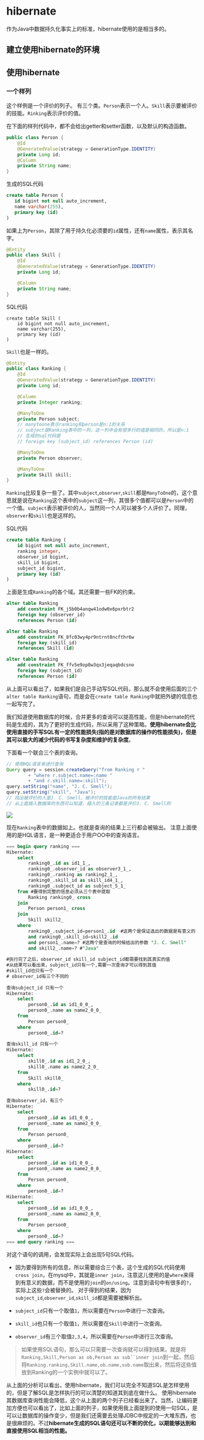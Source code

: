 hibernate
========
作为Java中数据持久化事实上的标准，hibernate使用的是相当多的。

## 建立使用hibernate的环境

## 使用hibernate

### 一个样列

这个样例是一个评价的列子。
有三个类。`Person`表示一个人。`Skill`表示要被评价的技能。`Rinking`表示评价的值。

在下面的样列代码中，都不会给出getter和setter函数，以及默认的构造函数。

```Java
public class Person {
    @Id
    @GeneratedValue(strategy = GenerationType.IDENTITY)
    private Long id;
	@Column
    private String name;
}
```

生成的SQL代码

```sql
create table Person (
   id bigint not null auto_increment,
   name varchar(255),
   primary key (id)
)
```


如果上为`Person`，其除了用于持久化必须要的`id`属性，还有`name`属性，表示其名字。
```Java
@Entity
public class Skill {
    @Id
    @GeneratedValue(strategy = GenerationType.IDENTITY)
    private Long id;

    @Column
    private String name;
}
```
SQL代码

    create table Skill (
        id bigint not null auto_increment,
        name varchar(255),
        primary key (id)
    )
	
`Skill`也是一样的。

```java
@Entity
public class Ranking {
    @Id
    @GeneratedValue(strategy = GenerationType.IDENTITY)
    private Long id;

    @Column
    private Integer ranking;

    @ManyToOne
    private Person subject;
    // manytoone表示ranking和person是n:1的关系
    // subject是Ranking表中的一列，这一列中会有很多行的值是相同的，所以是n:1
    // 生成的sql代码是
    // foreign key (subject_id) references Person (id)

    @ManyToOne
    private Person observer;

    @ManyToOne
    private Skill skill;
}
```
`Ranking`比较复杂一些了。其中`subject`,`observer`,`skill`都是`ManyToOne`的，这个意思就是说在`Ranking`这个表中的`subject`这一列，其很多个值都可以是`Person`中的一个值。`subject`表示被评价的人，当然同一个人可以被多个人评价了。同理，`observer`和`skill`也是这样的。

SQL代码
```sql
create table Ranking (
	id bigint not null auto_increment,
	ranking integer,
	observer_id bigint,
	skill_id bigint,
	subject_id bigint,
	primary key (id)
)
```
	
上面是生成`Ranking`的各个域。其还需要一些FK的约束。

```sql
alter table Ranking 
    add constraint FK_j5b0b4anqw41odw0x6pxrbtr2 
    foreign key (observer_id) 
    references Person (id)

alter table Ranking 
    add constraint FK_8fc03wy4pr9ntrnt8ncfthr6w 
    foreign key (skill_id) 
    references Skill (id)

alter table Ranking 
    add constraint FK_ffv5e9op8w3qx3jeqaqbdcsno 
    foreign key (subject_id) 
    references Person (id)
```
从上面可以看出了，如果我们是自己手动写SQL代码，那么就不会使用后面的三个`alter table Ranking`语句，而是会在`create table Ranking`中就把外键的信息也一起写完了。

我们知道使用数据库的时候，合并更多的查询可以提高性能，但是hibernate的代码是生成的，其为了更好的生成代码，所以采用了这种策略。**使用hibernate会比使用直接的手写SQL有一定的性能损失(指的是对数据库的操作的性能损失)，但是其可以极大的减少代码的书写复杂度和维护的复杂度**。

下面看一个联合三个表的查询。

```Java
// 使用HQL语言来进行查询
Query query = session.createQuery("from Ranking r "
        + "where r.subject.name=:name "
        + "and r.skill.name=:skill");
query.setString("name", "J. C. Smell");
query.setString("skill", "Java");
// 找出被评价的人是J. C. Smell，被评价的技能是Java的所有结果
// 从上面插入数据库的东西可以知道，插入的三条记录都是评价J. C. Smell的
```	

![](ranking.png)

现在`Ranking`表中的数据如上。也就是查询的结果上三行都会被输出。
注意上面使用的是HQL语言，是一种更适合于用户OO中的查询语言。
	
```sql	
=== begin query ranking ===
Hibernate: 
    select
        ranking0_.id as id1_1_,
        ranking0_.observer_id as observer3_1_,
        ranking0_.ranking as ranking2_1_,
        ranking0_.skill_id as skill_id4_1_,
        ranking0_.subject_id as subject_5_1_ 
    from #要得到完整的信息必须从三个表中提取
        Ranking ranking0_ cross 
    join
        Person person1_ cross 
    join
        Skill skill2_ 
    where
        ranking0_.subject_id=person1_.id  #这两个是保证选出的数据是有意义的
        and ranking0_.skill_id=skill2_.id
        and person1_.name=? #这两个是查询的时候给出的参数 "J. C. Smell"
        and skill2_.name=? #"Java"
				
#执行完了之后，observer_id skill_id subject_id都需要找到其真实的值
#从结果可以看出来，subject_id只有一个,需要一次查询才可以得到其值
#skill_id也只有一个
# observer_id有三个不同的
				
查询subject_id 只有一个				
Hibernate: 
    select
        person0_.id as id1_0_0_,
        person0_.name as name2_0_0_ 
    from
        Person person0_ 
    where
        person0_.id=?
				
查询skill_id 只有一个				
Hibernate: 
    select
        skill0_.id as id1_2_0_,
        skill0_.name as name2_2_0_ 
    from
        Skill skill0_ 
    where
        skill0_.id=?
				
查询observer_id，有三个				
Hibernate: 
    select
        person0_.id as id1_0_0_,
        person0_.name as name2_0_0_ 
    from
        Person person0_ 
    where
        person0_.id=?		
Hibernate: 
    select
        person0_.id as id1_0_0_,
        person0_.name as name2_0_0_ 
    from
        Person person0_ 
    where
        person0_.id=?
Hibernate: 
    select
        person0_.id as id1_0_0_,
        person0_.name as name2_0_0_ 
    from
        Person person0_ 
    where
        person0_.id=?
=== end query ranking ===
```

 
对这个语句的调用，会发现实际上会出现5句SQL代码。

* 因为要得到所有的信息，所以需要综合三个表，这个生成的SQL代码使用`cross join`，在mysql中，其就是`inner join`，注意这儿使用的是`where`来得到有意义的数据，而不是使用的`join`的`on/using`。注意到语句中有很多的`?`，实际上这些`?`会被替换的。 对于得到的结果，因为`subject_id`,`observer_id`,`skill_id`都是需要被解析出。

* `subject_id`只有一个取值`1`，所以需要在`Person`中进行一次查询。

* `skill_id`也只有一个取值`1`，所以需要在`Skill`中进行一次查询。

* `observer_id`有三个取值`2,3,4`，所以需要在`Person`中进行三次查询。

> 如果使用SQL语句，那么可以只需要一次查询就可以得到结果。就是将`Ranking,Skill,Person as ob,Person as sub``inner join`到一起，然后将`Ranking.ranking,Skill.name,ob.name,sub.name`取出来，然后将这些值放到Ranking的一个实例中就可以了。

从上面的分析可以看出，使用hibernate，我们可以完全不知道SQL是怎样使用的，但是了解SQL是怎样执行的可以清楚的知道其到底在做什么。
使用hibernate其数据库查询性能会降低，这个从上面的两个列子已经看出来了。当然，让编码更加方便也可以看出了，比如上面的列子，如果使用我上面提到的使用一句SQL，是可以让数据库的操作变少，但是我们还需要去处理JDBC中规定的一大堆东西，也是很麻烦的。不过**hibernate生成的SQL语句还可以不断的优化，以期能够达到和直接使用SQL相当的性能。**